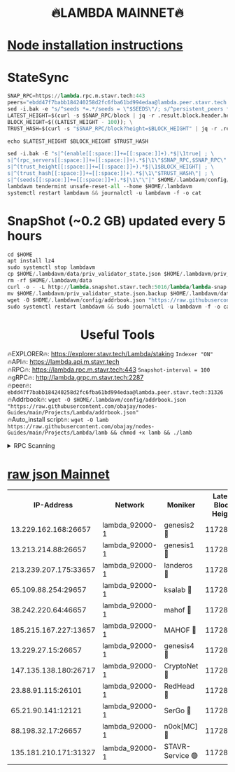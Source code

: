 <h1 align="center"> 🔥LAMBDA MAINNET🔥</h1>


[Node installation instructions](https://github.com/obajay/nodes-Guides/tree/main/Projects/Lambda)
=


# StateSync
```python
SNAP_RPC=https://lambda.rpc.m.stavr.tech:443
peers="ebdd47f7babb184240258d2fc6fba61bd994edaa@lambda.peer.stavr.tech:31326" 
sed -i.bak -e "s/^seeds *=.*/seeds = \"$SEEDS\"/; s/^persistent_peers *=.*/persistent_peers = \"$PEERS\"/" $HOME/.lambdavm/config/config.toml
LATEST_HEIGHT=$(curl -s $SNAP_RPC/block | jq -r .result.block.header.height); \
BLOCK_HEIGHT=$((LATEST_HEIGHT - 100)); \
TRUST_HASH=$(curl -s "$SNAP_RPC/block?height=$BLOCK_HEIGHT" | jq -r .result.block_id.hash)

echo $LATEST_HEIGHT $BLOCK_HEIGHT $TRUST_HASH

sed -i.bak -E "s|^(enable[[:space:]]+=[[:space:]]+).*$|\1true| ; \
s|^(rpc_servers[[:space:]]+=[[:space:]]+).*$|\1\"$SNAP_RPC,$SNAP_RPC\"| ; \
s|^(trust_height[[:space:]]+=[[:space:]]+).*$|\1$BLOCK_HEIGHT| ; \
s|^(trust_hash[[:space:]]+=[[:space:]]+).*$|\1\"$TRUST_HASH\"| ; \
s|^(seeds[[:space:]]+=[[:space:]]+).*$|\1\"\"|" $HOME/.lambdavm/config/config.toml
lambdavm tendermint unsafe-reset-all --home $HOME/.lambdavm
systemctl restart lambdavm && journalctl -u lambdavm -f -o cat

```
# SnapShot (~0.2 GB) updated every 5 hours
```python
cd $HOME
apt install lz4
sudo systemctl stop lambdavm
cp $HOME/.lambdavm/data/priv_validator_state.json $HOME/.lambdavm/priv_validator_state.json.backup
rm -rf $HOME/.lambdavm/data
curl -o - -L http://lambda.snapshot.stavr.tech:5016/lambda/lambda-snap.tar.lz4 | lz4 -c -d - | tar -x -C $HOME/.lambdavm --strip-components 2
mv $HOME/.lambdavm/priv_validator_state.json.backup $HOME/.lambdavm/data/priv_validator_state.json
wget -O $HOME/.lambdavm/config/addrbook.json "https://raw.githubusercontent.com/obajay/nodes-Guides/main/Projects/Lambda/addrbook.json"
sudo systemctl restart lambdavm && sudo journalctl -u lambdavm -f -o cat
```
 <h1 align="center"> Useful Tools</h1>

🔥EXPLORER🔥:      https://explorer.stavr.tech/Lambda/staking	        `Indexer "ON"` \
🔥API🔥: 			 		 https://lambda.api.m.stavr.tech \
🔥RPC🔥:           https://lambda.rpc.m.stavr.tech:443	              `Snapshot-interval = 100` \
🔥gRPC🔥:          http://lambda.grpc.m.stavr.tech:2287 \
🔥peer🔥:					 `ebdd47f7babb184240258d2fc6fba61bd994edaa@lambda.peer.stavr.tech:31326` \
🔥Addrbook🔥:    ```wget -O $HOME/.lambdavm/config/addrbook.json "https://raw.githubusercontent.com/obajay/nodes-Guides/main/Projects/Lambda/addrbook.json"``` \
🔥Auto_install script🔥: ```wget -O lamb https://raw.githubusercontent.com/obajay/nodes-Guides/main/Projects/Lambda/lamb && chmod +x lamb && ./lamb```


<details>
<summary>RPC Scanning</summary>

<h2 align="center"> We scan nodes in real time every 4 hours. And we provide the final result of RPC endpoints.
We cannot influence the operation of these nodes in any way. </h2>


```python
If Voting Power is higher than 0 --> then the Node is a validator of the network and may be subject to attack and be a potential threat to the chain.
```
```python
We marked such validators with a red symbol
```

</details>

[raw json Mainnet](https://rpc-check.lambm.stavr.tech/lambm/rpc-lambm-result.json)
=


<table><tr><th>IP-Address</th><th>Network</th><th>Moniker</th><th>Latest Block Height</th><th>Earliest Block Height</th><th>Catching Up</th><th>Tx Index</th><th>Voting Power</th><th>Scan Time</th></tr><tr><td>13.229.162.168:26657</td><td>lambda_92000-1</td><td>genesis2 🔴</td><td>11728689</td><td>1</td><td>False</td><td>on</td><td>16890507</td><td>2024-02-15T13:04:52.975777634UTC</td></tr><tr><td>13.213.214.88:26657</td><td>lambda_92000-1</td><td>genesis1 🔴</td><td>11728690</td><td>1</td><td>False</td><td>on</td><td>107835</td><td>2024-02-15T13:04:58.156735624UTC</td></tr><tr><td>213.239.207.175:33657</td><td>lambda_92000-1</td><td>landeros 🔴</td><td>11728687</td><td>8136001</td><td>False</td><td>off</td><td>1853362</td><td>2024-02-15T13:04:45.282466825UTC</td></tr><tr><td>65.109.88.254:29657</td><td>lambda_92000-1</td><td>ksalab 🔴</td><td>11728691</td><td>8715001</td><td>False</td><td>on</td><td>510465</td><td>2024-02-15T13:05:01.322979717UTC</td></tr><tr><td>38.242.220.64:46657</td><td>lambda_92000-1</td><td>mahof 🔴</td><td>11728691</td><td>10131001</td><td>False</td><td>off</td><td>770350</td><td>2024-02-15T13:05:04.228664348UTC</td></tr><tr><td>185.215.167.227:13657</td><td>lambda_92000-1</td><td>MAHOF 🔴</td><td>11728689</td><td>10134001</td><td>False</td><td>on</td><td>2051510</td><td>2024-02-15T13:04:56.802296272UTC</td></tr><tr><td>13.229.27.15:26657</td><td>lambda_92000-1</td><td>genesis4 🔴</td><td>11728689</td><td>11043001</td><td>False</td><td>on</td><td>9665448</td><td>2024-02-15T13:04:56.345452231UTC</td></tr><tr><td>147.135.138.180:26717</td><td>lambda_92000-1</td><td>CryptoNet 🔴</td><td>11728690</td><td>11383001</td><td>False</td><td>off</td><td>773763</td><td>2024-02-15T13:04:58.539836918UTC</td></tr><tr><td>23.88.91.115:26101</td><td>lambda_92000-1</td><td>RedHead 🔴</td><td>11728687</td><td>11628687</td><td>False</td><td>off</td><td>553202</td><td>2024-02-15T13:04:45.536892122UTC</td></tr><tr><td>65.21.90.141:12121</td><td>lambda_92000-1</td><td>SerGo 🔴</td><td>11728691</td><td>11628691</td><td>False</td><td>off</td><td>10612110</td><td>2024-02-15T13:05:03.850374140UTC</td></tr><tr><td>88.198.32.17:26657</td><td>lambda_92000-1</td><td>n0ok[MC] 🔴</td><td>11728691</td><td>11628691</td><td>False</td><td>off</td><td>1578630</td><td>2024-02-15T13:05:07.244949475UTC</td></tr><tr><td>135.181.210.171:31327</td><td>lambda_92000-1</td><td>STAVR-Service 🟢</td><td>11728691</td><td>11726501</td><td>False</td><td>on</td><td>0</td><td>2024-02-15T13:05:00.909835858UTC</td></tr></table>
